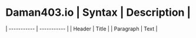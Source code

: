 # Daman403.io                       | Syntax | Description |
| ----------- | ----------- |
| Header | Title |
| Paragraph | Text |
